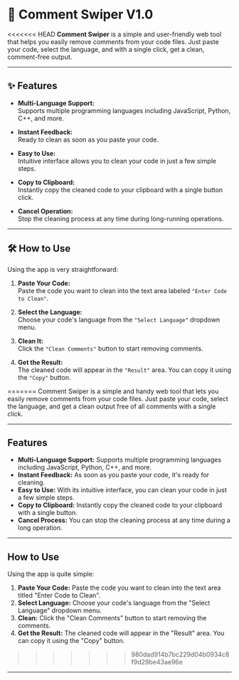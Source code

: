 # 🧹 Comment Swiper V1.0

<<<<<<< HEAD
**Comment Swiper** is a simple and user-friendly web tool that helps you easily remove comments from your code files. Just paste your code, select the language, and with a single click, get a clean, comment-free output.

---

## ✨ Features

- **Multi-Language Support:**  
  Supports multiple programming languages including JavaScript, Python, C++, and more.

- **Instant Feedback:**  
  Ready to clean as soon as you paste your code.

- **Easy to Use:**  
  Intuitive interface allows you to clean your code in just a few simple steps.

- **Copy to Clipboard:**  
  Instantly copy the cleaned code to your clipboard with a single button click.

- **Cancel Operation:**  
  Stop the cleaning process at any time during long-running operations.

---

## 🛠️ How to Use

Using the app is very straightforward:

1. **Paste Your Code:**  
   Paste the code you want to clean into the text area labeled `"Enter Code to Clean"`.

2. **Select the Language:**  
   Choose your code's language from the `"Select Language"` dropdown menu.

3. **Clean It:**  
   Click the `"Clean Comments"` button to start removing comments.

4. **Get the Result:**  
   The cleaned code will appear in the `"Result"` area. You can copy it using the `"Copy"` button.

=======
Comment Swiper is a simple and handy web tool that lets you easily remove comments from your code files. Just paste your code, select the language, and get a clean output free of all comments with a single click.

---

## Features

* **Multi-Language Support:** Supports multiple programming languages including JavaScript, Python, C++, and more.
* **Instant Feedback:** As soon as you paste your code, it's ready for cleaning.
* **Easy to Use:** With its intuitive interface, you can clean your code in just a few simple steps.
* **Copy to Clipboard:** Instantly copy the cleaned code to your clipboard with a single button.
* **Cancel Process:** You can stop the cleaning process at any time during a long operation.

---

## How to Use

Using the app is quite simple:

1.  **Paste Your Code:** Paste the code you want to clean into the text area titled "Enter Code to Clean".
2.  **Select Language:** Choose your code's language from the "Select Language" dropdown menu.
3.  **Clean:** Click the "Clean Comments" button to start removing the comments.
4.  **Get the Result:** The cleaned code will appear in the "Result" area. You can copy it using the "Copy" button.

>>>>>>> 980dad914b7bc229d04b0934c8f9d29be43ae96e
---
